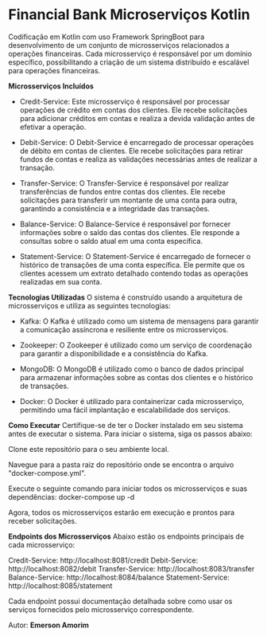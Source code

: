 # Financial Bank Microserviços Kotlin

Codificação em Kotlin com uso Framework SpringBoot para desenvolvimento de um conjunto de microsserviços relacionados a operações financeiras. Cada microsserviço é responsável por um domínio específico, possibilitando a criação de um sistema distribuído e escalável para operações financeiras.

**Microsserviços Incluídos**
- Credit-Service: Este microsserviço é responsável por processar operações de crédito em contas dos clientes. Ele recebe solicitações para adicionar créditos em contas e realiza a devida validação antes de efetivar a operação.

- Debit-Service: O Debit-Service é encarregado de processar operações de débito em contas de clientes. Ele recebe solicitações para retirar fundos de contas e realiza as validações necessárias antes de realizar a transação.

- Transfer-Service: O Transfer-Service é responsável por realizar transferências de fundos entre contas dos clientes. Ele recebe solicitações para transferir um montante de uma conta para outra, garantindo a consistência e a integridade das transações.

- Balance-Service: O Balance-Service é responsável por fornecer informações sobre o saldo das contas dos clientes. Ele responde a consultas sobre o saldo atual em uma conta específica.

- Statement-Service: O Statement-Service é encarregado de fornecer o histórico de transações de uma conta específica. Ele permite que os clientes acessem um extrato detalhado contendo todas as operações realizadas em sua conta.

**Tecnologias Utilizadas**
O sistema é construído usando a arquitetura de microsserviços e utiliza as seguintes tecnologias:

- Kafka: O Kafka é utilizado como um sistema de mensagens para garantir a comunicação assíncrona e resiliente entre os microsserviços.

- Zookeeper: O Zookeeper é utilizado como um serviço de coordenação para garantir a disponibilidade e a consistência do Kafka.

- MongoDB: O MongoDB é utilizado como o banco de dados principal para armazenar informações sobre as contas dos clientes e o histórico de transações.

- Docker: O Docker é utilizado para containerizar cada microsserviço, permitindo uma fácil implantação e escalabilidade dos serviços.

**Como Executar**
Certifique-se de ter o Docker instalado em seu sistema antes de executar o sistema. Para iniciar o sistema, siga os passos abaixo:

Clone este repositório para o seu ambiente local.

Navegue para a pasta raiz do repositório onde se encontra o arquivo "docker-compose.yml".

Execute o seguinte comando para iniciar todos os microsserviços e suas dependências:
docker-compose up -d

Agora, todos os microsserviços estarão em execução e prontos para receber solicitações.

**Endpoints dos Microsserviços**
Abaixo estão os endpoints principais de cada microsserviço:

Credit-Service: http://localhost:8081/credit
Debit-Service: http://localhost:8082/debit
Transfer-Service: http://localhost:8083/transfer
Balance-Service: http://localhost:8084/balance
Statement-Service: http://localhost:8085/statement

Cada endpoint possui documentação detalhada sobre como usar os serviços fornecidos pelo microsserviço correspondente.

Autor:
**Emerson Amorim**
